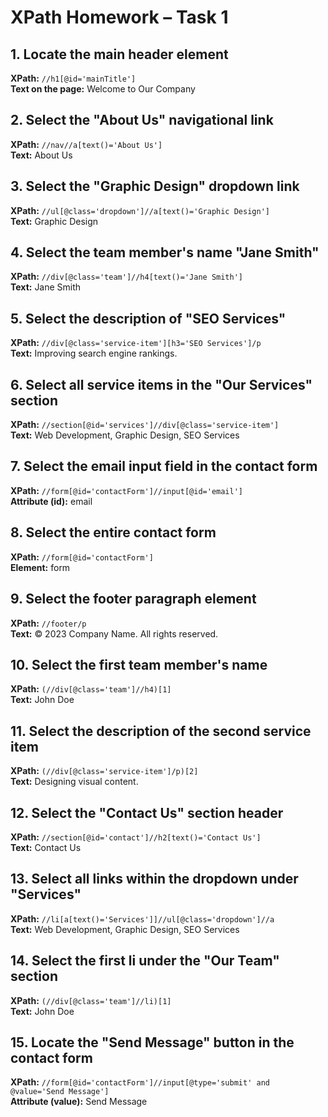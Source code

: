 # XPath Homework – Task 1

## 1. Locate the main header element
**XPath:** `//h1[@id='mainTitle']`  
**Text on the page:** Welcome to Our Company

## 2. Select the "About Us" navigational link
**XPath:** `//nav//a[text()='About Us']`  
**Text:** About Us

## 3. Select the "Graphic Design" dropdown link
**XPath:** `//ul[@class='dropdown']//a[text()='Graphic Design']`  
**Text:** Graphic Design

## 4. Select the team member's name "Jane Smith"
**XPath:** `//div[@class='team']//h4[text()='Jane Smith']`  
**Text:** Jane Smith

## 5. Select the description of "SEO Services"
**XPath:** `//div[@class='service-item'][h3='SEO Services']/p`  
**Text:** Improving search engine rankings.

## 6. Select all service items in the "Our Services" section
**XPath:** `//section[@id='services']//div[@class='service-item']`  
**Text:** Web Development, Graphic Design, SEO Services

## 7. Select the email input field in the contact form
**XPath:** `//form[@id='contactForm']//input[@id='email']`  
**Attribute (id):** email

## 8. Select the entire contact form
**XPath:** `//form[@id='contactForm']`  
**Element:** form

## 9. Select the footer paragraph element
**XPath:** `//footer/p`  
**Text:** © 2023 Company Name. All rights reserved.

## 10. Select the first team member's name
**XPath:** `(//div[@class='team']//h4)[1]`  
**Text:** John Doe

## 11. Select the description of the second service item
**XPath:** `(//div[@class='service-item']/p)[2]`  
**Text:** Designing visual content.

## 12. Select the "Contact Us" section header
**XPath:** `//section[@id='contact']//h2[text()='Contact Us']`  
**Text:** Contact Us

## 13. Select all links within the dropdown under "Services"
**XPath:** `//li[a[text()='Services']]//ul[@class='dropdown']//a`  
**Text:** Web Development, Graphic Design, SEO Services

## 14. Select the first li under the "Our Team" section
**XPath:** `(//div[@class='team']//li)[1]`  
**Text:** John Doe

## 15. Locate the "Send Message" button in the contact form
**XPath:** `//form[@id='contactForm']//input[@type='submit' and @value='Send Message']`  
**Attribute (value):** Send Message
